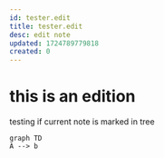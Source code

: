 ```yaml
---
id: tester.edit
title: tester.edit
desc: edit note
updated: 1724789779818
created: 0
---
```

# this is an edition 
testing if current note is marked in tree

```mermaid
graph TD
A --> b
```
